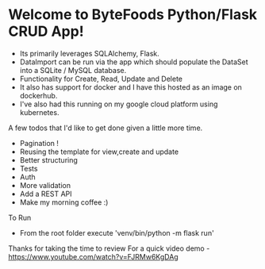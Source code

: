 # Welcome to ByteFoods Python/Flask CRUD App!

- Its primarily leverages SQLAlchemy, Flask.
- DataImport can be run via the app which should populate the DataSet into a SQLite / MySQL database.
- Functionality for Create, Read, Update and Delete 
- It also has support for docker and I have this hosted as an image on dockerhub.
- I've also had this running on my google cloud platform using kubernetes.


A few todos that I'd like to get done given a little more time.
- Pagination !
- Reusing the template for view,create and update
- Better structuring 
- Tests
- Auth 
- More validation
- Add a REST API
- Make my morning coffee :)


To Run
- From the root folder execute 'venv/bin/python -m flask run' 

Thanks for taking the time to review
For a quick video demo - https://www.youtube.com/watch?v=FJRMw6KgDAg
